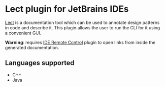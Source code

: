 # Lect plugin for JetBrains IDEs

[Lect](https://github.com/rykktiadloans/lect) is a documentation tool which
can be used to annotate design patterns in code and describe it. This plugin allows
the user to run the CLI for it using a convenient GUI.

**Warning**: requires [IDE Remote Control](https://plugins.jetbrains.com/plugin/19991-ide-remote-control) 
plugin to open links from inside the generated documentation.

## Languages supported
- C++
- Java